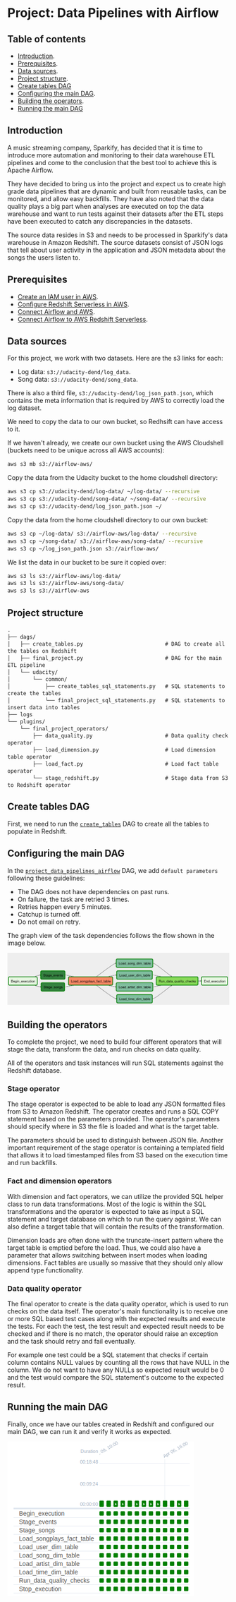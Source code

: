 # Project: Data Pipelines with Airflow

## Table of contents

* [Introduction](#introduction).
* [Prerequisites](#prerequisites).
* [Data sources](#data-sources).
* [Project structure](#project-structure).
* [Create tables DAG](#create-tables-dag)
* [Configuring the main DAG](#configuring-the-main-dag).
* [Building the operators](#building-the-operators).
* [Running the main DAG](#running-the-main-dag)



## Introduction

A music streaming company, Sparkify, has decided that it is time to introduce more automation and monitoring to their data warehouse ETL pipelines and come to the conclusion that the best tool to achieve this is Apache Airflow.

They have decided to bring us into the project and expect us to create high grade data pipelines that are dynamic and built from reusable tasks, can be monitored, and allow easy backfills. They have also noted that the data quality plays a big part when analyses are executed on top the data warehouse and want to run tests against their datasets after the ETL steps have been executed to catch any discrepancies in the datasets.

The source data resides in S3 and needs to be processed in Sparkify's data warehouse in Amazon Redshift. The source datasets consist of JSON logs that tell about user activity in the application and JSON metadata about the songs the users listen to.



## Prerequisites

* [Create an IAM user in AWS](../airflow/dags/l3_airflow_and_aws/README.md#create-an-iam-user-in-aws).
* [Configure Redshift Serverless in AWS](../airflow/dags/l3_airflow_and_aws/README.md#configure-aws-redshift-serverless).
* [Connect Airflow and AWS](../airflow/dags/l3_airflow_and_aws/README.md#add-airflow-connections).
* [Connect Airflow to AWS Redshift Serverless](../airflow/dags/l3_airflow_and_aws/README.md#add-airflow-connections-to-aws-redshift).



## Data sources

For this project, we work with two datasets. Here are the s3 links for each:
* Log data: `s3://udacity-dend/log_data`.
* Song data: `s3://udacity-dend/song_data`.

There is also a third file, `s3://udacity-dend/log_json_path.json`, which contains the meta information that is required by AWS to correctly load the log dataset.

We need to copy the data to our own bucket, so Redhsift can have access to it.

If we haven't already, we create our own bucket using the AWS Cloudshell (buckets need to be unique across all AWS accounts):

```bash
aws s3 mb s3://airflow-aws/
```

Copy the data from the Udacity bucket to the home cloudshell directory: 

```bash
aws s3 cp s3://udacity-dend/log-data/ ~/log-data/ --recursive
aws s3 cp s3://udacity-dend/song-data/ ~/song-data/ --recursive
aws s3 cp s3://udacity-dend/log_json_path.json ~/
```

Copy the data from the home cloudshell directory to our own bucket:

```bash
aws s3 cp ~/log-data/ s3://airflow-aws/log-data/ --recursive
aws s3 cp ~/song-data/ s3://airflow-aws/song-data/ --recursive
aws s3 cp ~/log_json_path.json s3://airflow-aws/
```

We list the data in our bucket to be sure it copied over:

```bash
aws s3 ls s3://airflow-aws/log-data/
aws s3 ls s3://airflow-aws/song-data/
aws s3 ls s3://airflow-aws
```


## Project structure

```
.
├── dags/
│   ├── create_tables.py                          # DAG to create all the tables on Redshift
│   ├── final_project.py                          # DAG for the main ETL pipeline
│   └── udacity/
│       └── common/
│           ├── create_tables_sql_statements.py   # SQL statements to create the tables
│           └── final_project_sql_statements.py   # SQL statements to insert data into tables
├── logs
└── plugins/
    └── final_project_operators/
        ├── data_quality.py                       # Data quality check operator
        ├── load_dimension.py                     # Load dimension table operator
        ├── load_fact.py                          # Load fact table operator
        └── stage_redshift.py                     # Stage data from S3 to Redshift operator
```


## Create tables DAG

First, we need to run the [`create_tables`](./dags/create_tables.py) DAG to create all the tables to populate in Redshift.


## Configuring the main DAG

In the [`project_data_pipelines_airflow`](./dags/final_project.py) DAG, we add `default parameters` following these guidelines:
* The DAG does not have dependencies on past runs.
* On failure, the task are retried 3 times.
* Retries happen every 5 minutes.
* Catchup is turned off.
* Do not email on retry.


The graph view of the task dependencies follows the flow shown in the image below.

![airflow project](../images/airflow_project.png)



## Building the operators

To complete the project, we need to build four different operators that will stage the data, transform the data, and run checks on data quality.

All of the operators and task instances will run SQL statements against the Redshift database. 


### Stage operator

The stage operator is expected to be able to load any JSON formatted files from S3 to Amazon Redshift. The operator creates and runs a SQL COPY statement based on the parameters provided. The operator's parameters should specify where in S3 the file is loaded and what is the target table.

The parameters should be used to distinguish between JSON file. Another important requirement of the stage operator is containing a templated field that allows it to load timestamped files from S3 based on the execution time and run backfills.


### Fact and dimension operators

With dimension and fact operators, we can utilize the provided SQL helper class to run data transformations. Most of the logic is within the SQL transformations and the operator is expected to take as input a SQL statement and target database on which to run the query against. We can also define a target table that will contain the results of the transformation.

Dimension loads are often done with the truncate-insert pattern where the target table is emptied before the load. Thus, we could also have a parameter that allows switching between insert modes when loading dimensions. Fact tables are usually so massive that they should only allow append type functionality.


### Data quality operator

The final operator to create is the data quality operator, which is used to run checks on the data itself. The operator's main functionality is to receive one or more SQL based test cases along with the expected results and execute the tests. For each the test, the test result and expected result needs to be checked and if there is no match, the operator should raise an exception and the task should retry and fail eventually.

For example one test could be a SQL statement that checks if certain column contains NULL values by counting all the rows that have NULL in the column. We do not want to have any NULLs so expected result would be 0 and the test would compare the SQL statement's outcome to the expected result.


## Running the main DAG

Finally, once we have our tables created in Redshift and configured our main DAG, we can run it and verify it works as expected.

![airflow project main dag](../images/airflow_project_main_dag.png)